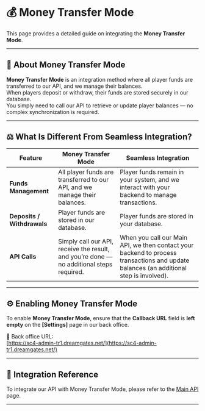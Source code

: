 # 💰 Money Transfer Mode

This page provides a detailed guide on integrating the **Money Transfer Mode**.

---

## 📘 About Money Transfer Mode

**Money Transfer Mode** is an integration method where all player funds are transferred to our API, and we manage their balances.  
When players deposit or withdraw, their funds are stored securely in our database.  
You simply need to call our API to retrieve or update player balances — no complex synchronization is required.

---

## ⚖️ What Is Different From Seamless Integration?

| Feature | **Money Transfer Mode** | **Seamless Integration** |
|----------|--------------------------|---------------------------|
| **Funds Management** | All player funds are transferred to our API, and we manage their balances. | Player funds remain in your system, and we interact with your backend to manage transactions. |
| **Deposits / Withdrawals** | Player funds are stored in our database. | Player funds are stored in your database. |
| **API Calls** | Simply call our API, receive the result, and you’re done — no additional steps required. | When you call our Main API, we then contact your backend to process transactions and update balances (an additional step is involved). |

---

## ⚙️ Enabling Money Transfer Mode

To enable **Money Transfer Mode**, ensure that the **Callback URL** field is **left empty** on the **[Settings]** page in our back office.

🧭 Back office URL:  
[https://sc4-admin-tr1.dreamgates.net/](https://sc4-admin-tr1.dreamgates.net/)

---

## 📄 Integration Reference

To integrate our API with Money Transfer Mode, please refer to the [Main API](./main-api.md) page.

---

